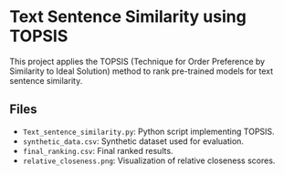 # Text Sentence Similarity using TOPSIS

This project applies the TOPSIS (Technique for Order Preference by Similarity to Ideal Solution) method to rank pre-trained models for text sentence similarity.

## Files
- `Text_sentence_similarity.py`: Python script implementing TOPSIS.
- `synthetic_data.csv`: Synthetic dataset used for evaluation.
- `final_ranking.csv`: Final ranked results.
- `relative_closeness.png`: Visualization of relative closeness scores.

